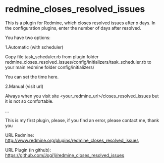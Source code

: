 # redmine_closes_resolved_issues


This is a plugin for Redmine, which closes resolved issues after x days.
In the configuration plugins, enter the number of days after resolved.

You have two options:

1.Automatic (with scheduler)

Copy file task_scheduler.rb from plugin folder
redmine_closes_resolved_issues/config/initializers/task_scheduler.rb
to your main redmine folder
config/initializers/

You can set the time here.

2.Manual (visit url)

Always when you visit site <your_redmine_url>/closes_resolved_issues
but it is not so comfortable.

...

This is my first plugin, please, if you find an error, please contact me, thank you

URL Redmine: http://www.redmine.org/plugins/redmine_closes_resolved_issues

URL Plugin (in github): https://github.com/Jogi1j/redmine_closes_resolved_issues
